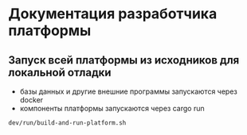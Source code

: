 # Документация разработчика платформы

## Запуск всей платформы из исходников для локальной отладки

- базы данных и другие внешние программы запускаются через docker
- компоненты платформы запускаются через cargo run

```bash
dev/run/build-and-run-platform.sh
```